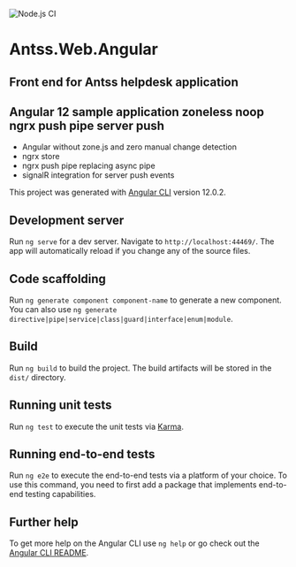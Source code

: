 ![Node.js CI](https://github.com/CapernaumDev/Antss.Web.Angular/actions/workflows/node.js.yml/badge.svg)

# Antss.Web.Angular
## Front end for Antss helpdesk application
## Angular 12 sample application zoneless noop ngrx push pipe server push

* Angular without zone.js and zero manual change detection
* ngrx store
* ngrx push pipe replacing async pipe
* signalR integration for server push events

This project was generated with [Angular CLI](https://github.com/angular/angular-cli) version 12.0.2.

## Development server

Run `ng serve` for a dev server. Navigate to `http://localhost:44469/`. The app will automatically reload if you change any of the source files.

## Code scaffolding

Run `ng generate component component-name` to generate a new component. You can also use `ng generate directive|pipe|service|class|guard|interface|enum|module`.

## Build

Run `ng build` to build the project. The build artifacts will be stored in the `dist/` directory.

## Running unit tests

Run `ng test` to execute the unit tests via [Karma](https://karma-runner.github.io).

## Running end-to-end tests

Run `ng e2e` to execute the end-to-end tests via a platform of your choice. To use this command, you need to first add a package that implements end-to-end testing capabilities.

## Further help

To get more help on the Angular CLI use `ng help` or go check out the [Angular CLI README](https://github.com/angular/angular-cli/blob/master/README.md).
